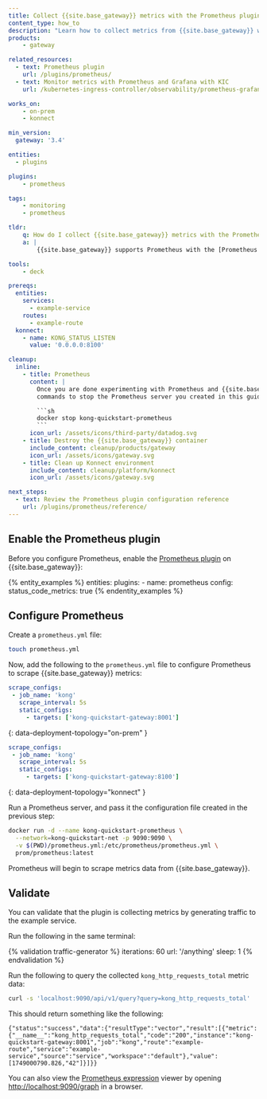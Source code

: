 ```yaml
---
title: Collect {{site.base_gateway}} metrics with the Prometheus plugin
content_type: how_to
description: "Learn how to collect metrics from {{site.base_gateway}} with the Prometheus plugin."
products:
    - gateway

related_resources:
  - text: Prometheus plugin
    url: /plugins/prometheus/
  - text: Monitor metrics with Prometheus and Grafana with KIC
    url: /kubernetes-ingress-controller/observability/prometheus-grafana/

works_on:
    - on-prem
    - konnect

min_version:
  gateway: '3.4'

entities: 
  - plugins

plugins:
    - prometheus

tags:
    - monitoring
    - prometheus

tldr:
    q: How do I collect {{site.base_gateway}} metrics with the Prometheus plugin?
    a: |
        {{site.base_gateway}} supports Prometheus with the [Prometheus plugin](/plugins/prometheus/). It exposes {{site.base_gateway}} performance and proxied upstream service metrics on the `/metrics` endpoint. To collect metrics, enable the Prometheus plugin, configure a `prometheus.yml` file to expose {{site.base_gateway}} metrics, and then run a Prometheus server. 

tools:
    - deck

prereqs:
  entities:
    services:
      - example-service
    routes:
      - example-route 
  konnect:
    - name: KONG_STATUS_LISTEN
      value: '0.0.0.0:8100'

cleanup:
  inline:
    - title: Prometheus
      content: |
        Once you are done experimenting with Prometheus and {{site.base_gateway}}, you can use the following
        commands to stop the Prometheus server you created in this guide:

        ```sh
        docker stop kong-quickstart-prometheus
        ```
      icon_url: /assets/icons/third-party/datadog.svg
    - title: Destroy the {{site.base_gateway}} container
      include_content: cleanup/products/gateway
      icon_url: /assets/icons/gateway.svg
    - title: Clean up Konnect environment
      include_content: cleanup/platform/konnect
      icon_url: /assets/icons/gateway.svg

next_steps:
  - text: Review the Prometheus plugin configuration reference
    url: /plugins/prometheus/reference/
---
```


## Enable the Prometheus plugin

Before you configure Prometheus, enable the [Prometheus plugin](/plugins/prometheus/) on {{site.base_gateway}}:

{% entity_examples %}
entities:
  plugins:
    - name: prometheus
      config:
        status_code_metrics: true
{% endentity_examples %}

## Configure Prometheus

Create a `prometheus.yml` file:

```sh
touch prometheus.yml
```

Now, add the following to the `prometheus.yml` file to configure Prometheus to scrape {{site.base_gateway}} metrics:

```yaml
scrape_configs:
 - job_name: 'kong'
   scrape_interval: 5s
   static_configs:
     - targets: ['kong-quickstart-gateway:8001']
```
{: data-deployment-topology="on-prem" }

```yaml
scrape_configs:
 - job_name: 'kong'
   scrape_interval: 5s
   static_configs:
     - targets: ['kong-quickstart-gateway:8100']
```
{: data-deployment-topology="konnect" }

Run a Prometheus server, and pass it the configuration file created in the previous step:

```sh
docker run -d --name kong-quickstart-prometheus \
  --network=kong-quickstart-net -p 9090:9090 \
  -v $(PWD)/prometheus.yml:/etc/prometheus/prometheus.yml \
  prom/prometheus:latest
```

Prometheus will begin to scrape metrics data from {{site.base_gateway}}.

## Validate

You can validate that the plugin is collecting metrics by generating traffic to the example service. 

Run the following in the same terminal:

{% validation traffic-generator %}
iterations: 60
url: '/anything'
sleep: 1
{% endvalidation %}

Run the following to query the collected `kong_http_requests_total` metric data:

```sh
curl -s 'localhost:9090/api/v1/query?query=kong_http_requests_total'
```

This should return something like the following:
```
{"status":"success","data":{"resultType":"vector","result":[{"metric":{"__name__":"kong_http_requests_total","code":"200","instance":"kong-quickstart-gateway:8001","job":"kong","route":"example-route","service":"example-service","source":"service","workspace":"default"},"value":[1749000790.826,"42"]}]}}
```

You can also view the [Prometheus expression](https://prometheus.io/docs/prometheus/latest/querying/basics/) viewer by opening [http://localhost:9090/graph](http://localhost:9090/graph) in a browser.

